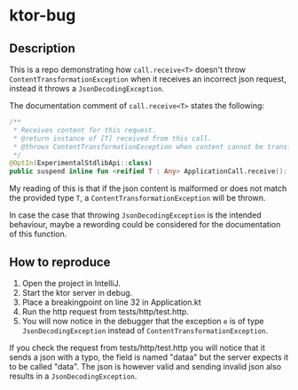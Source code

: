 # ktor-bug

## Description

This is a repo demonstrating how `call.receive<T>` doesn't throw `ContentTransformationException` when it receives an incorrect json request, instead it throws a `JsonDecodingException`.

The documentation comment of `call.receive<T>` states the following:
```kt
/**
 * Receives content for this request.
 * @return instance of [T] received from this call.
 * @throws ContentTransformationException when content cannot be transformed to the requested type.
 */
@OptIn(ExperimentalStdlibApi::class)
public suspend inline fun <reified T : Any> ApplicationCall.receive(): T = receive(typeOf<T>())
```

My reading of this is that if the json content is malformed or does not match the provided type `T`, a `ContentTransformationException` will be thrown. 

In case the case that throwing `JsonDecodingException` is the intended behaviour, maybe a rewording could be considered for the documentation of this function.

## How to reproduce

1. Open the project in IntelliJ.
2. Start the ktor server in debug.
3. Place a breakingpoint on line 32 in Application.kt
4. Run the http request from tests/http/test.http.
5. You will now notice in the debugger that the exception `e` is of type `JsonDecodingException` instead of `ContentTransformationException`. 

If you check the request from tests/http/test.http you will notice that it sends a json with a typo, the field is named "dataa" but the server expects it to be called "data".
The json is however valid and sending invalid json also results in a `JsonDecodingException`.
